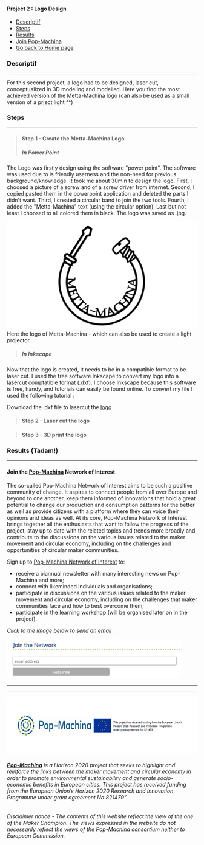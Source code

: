 <div class="vertical-nav bg-white" id="sidebar">
      <div class="py-4 px-3 mb-4 bg-light">
        <div class="media d-flex align-items-center">
          <div class="media-body">
            <h4 class="m-0">Project 2 : Logo Design</h4>
          </div>
        </div>
      </div>
      <ul class="nav flex-column bg-white mb-0">
     <li class="nav-item">
          <a href="### Descriptif" class="nav-link text-dark font-italic bg-light">
            <i class="fa fa-th-large mr-3 text-primary fa-fw"></i> Descriptif
          </a>
        </li>
     <li class="nav-item">
          <a href="### Steps" class="nav-link text-dark font-italic">
            <i class="fa fa-address-card mr-3 text-primary fa-fw"></i> Steps
          </a>
        </li>
	 <li class="nav-item">
          <a href="### Results" class="nav-link text-dark font-italic">
            <i class="fa fa-address-card mr-3 text-primary fa-fw"></i> Results
          </a>
        </li>
	   <li class="nav-item">
          <a href="### Join the **[Pop-Machina](https://pop-machina.eu/)** Network of Interest" class="nav-link text-dark font-italic">
            <i class="fa fa-address-card mr-3 text-primary fa-fw"></i> Join Pop-Machina
          </a>
        </li>
           <li class="nav-item">
          <a href="(index.md)" class="nav-link text-dark font-italic">
            <i class="fa fa-address-card mr-3 text-primary fa-fw"></i> Go back to Home page
          </a>
        </li>
      </ul>
    </div>
    
### Descriptif
-----------------------------

For this second project, a logo had to be designed, laser cut, conceptualized in 3D modeling and modelled.
Here you find the most achieved version of the Metta-Machina logo (can also be used as a small version of a prject light ^^)


### Steps
-----------------------------

> #### Step 1 - Create the Metta-Machina Logo
> ##### In Power Point
The Logo was firstly design using the software "power point". The software was used due to is friendly userness and the non-need for previous background/knowledge.
It took me about 30min to design the logo.
First, I choosed a picture of a screw and of a screw driver from internet.
Second, I copied pasted them in the powerpoint application and deleted the parts I didn't want.
Third, I created a circular band to join the two tools.
Fourth, I added the "Metta-Machina" text (using the circular option).
Last but not least I choosed to all colored them in black.
The logo was saved as .jpg.

<img src="logo metta-machina.jpg" alt="Metta-Machina Logo">
Here the logo of Metta-Machina - which can also be used to create a light projector<br>

> ##### In Inkscape
Now that the logo is created, it needs to be in a compatible format to be laser cut.
I used the free software Inkscape to convert my logo into a lasercut comptatible format (.dxf).
I choose Inkscape because this software is free, handy, and tutorials can easily be found online.
To convert my file I used the following tutorial :


Download the .dxf file to lasercut the [logo](https://julie-pm.github.io/Metta-Machina/metta-machina.dxf)<br>


> #### Step 2 - Laser cut the logo
> 
>

> #### Step 3 - 3D print the logo
> 

### Results (Tadam!)
-----------------------------

#### Join the **[Pop-Machina](https://pop-machina.eu/)** Network of Interest
The so-called Pop-Machina Network of Interest aims to be such a positive community of change. It aspires to connect people from all over Europe and beyond to one another, keep them informed of innovations that hold a great potential to change our production and consumption patterns for the better as well as provide citizens with a platform where they can voice their opinions and ideas as well. At its core, Pop-Machina Network of Interest brings together all the enthusiasts that want to follow the progress of the project, stay up to date with the related topics and trends more broadly and contribute to the discussions on the various issues related to the maker movement and circular economy, including on the challenges and opportunities of circular maker communities.

Sign up to [Pop-Machina Network of Interest](https://pop-machina.eu/Network-of-Interest) to:
- receive a biannual newsletter with many interesting news on Pop-Machina and more;
- connect with likeminded individuals and organisations;
- participate in discussions on the various issues related to the maker movement and circular economy, including on the challenges that maker communities face and how to best overcome them;
- participate in the learning workshop (will be organised later on in the project).

<em>Click to the image below to send an email</em>

 <a href="mailto:pop-machina@kuleuven.be"><img src="joinnetwork.PNG"  alt="Join the network"></a>
 
-----------------------------
-----------------------------
 <img src="PMEU.PNG" alt="Pop-Machina Logo" width="650" height="150">

###### <em>**[Pop-Machina](https://pop-machina.eu/)** is a Horizon 2020 project that seeks to highlight and reinforce the links between the maker movement and circular economy in order to promote environmental sustainability and generate socio-economic benefits in European cities. This project has received funding from the European Union’s Horizon 2020 Research and Innovation Programme under grant agreement No 821479”.</em>
###### <em> Disclaimer notice - The contents of this website reflect the view of the one of the Maker Champion. The views expressed in the website do not necessarily reflect the views of the Pop-Machina consortium neither to European Commission.</em>
